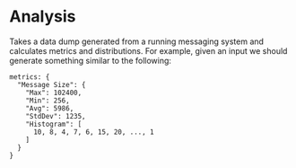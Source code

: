Analysis
========

Takes a data dump generated from a running messaging system and calculates metrics and distributions. For example, given an input we should generate something similar to the following:

    metrics: {
      "Message Size": {
        "Max": 102400,
        "Min": 256,
        "Avg": 5986,
        "StdDev": 1235,
        "Histogram": [
          10, 8, 4, 7, 6, 15, 20, ..., 1
        ]
      }
    }
